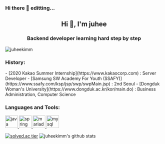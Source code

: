 ### Hi there 👋 editting...

<!--
**juheekimm/juheekimm** is a ✨ _special_ ✨ repository because its `README.md` (this file) appears on your GitHub profile.

Here are some ideas to get you started:

- 🔭 I’m currently working on ...
- 🌱 I’m currently learning ...
- 👯 I’m looking to collaborate on ...
- 🤔 I’m looking for help with ...
- 💬 Ask me about ...
- 📫 How to reach me: ...
- 😄 Pronouns: ...
- ⚡ Fun fact: ...
-->

<h2 align="center">Hi 👋, I'm juhee</h2>

<h3 align="center">Backend developer learning hard step by step</h3>

<p align="left"> <img src="https://komarev.com/ghpvc/?username=juheekimm&label=Profile%20views&color=0e75b6&style=flat" alt="juheekimm" /> </p>

<h3 align="left">History:</h3>
- [2020 Kakao Summer Internship](https://www.kakaocorp.com) : Server Developer
- [Samsung SW Academy For Youth (SSAFY)](https://www.ssafy.com/ksp/jsp/swp/swpMain.jsp) : 2nd Seoul
- [Dongduk Woman's University](https://www.dongduk.ac.kr/kor/main.do) : Business Administration, Computer Science 

<!-- - [buddev Tech Blog](https://buddev.tistory.com) -->

<h3 align="left">Languages and Tools:</h3>
<p align="left">
  <a href="https://www.java.com" target="_blank">
    <img src="https://devicons.github.io/devicon/devicon.git/icons/java/java-original-wordmark.svg" alt="java" width="40" height="40"/>
  </a>
  <a href="https://spring.io/" target="_blank">
    <img src="https://www.vectorlogo.zone/logos/springio/springio-icon.svg" alt="spring" width="40" height="40"/>
  </a>
  <a href="https://mariadb.org/" target="_blank">
    <img src="https://www.vectorlogo.zone/logos/mariadb/mariadb-icon.svg" alt="mariadb" width="40" height="40"/>
  </a>
  <a href="https://www.mysql.com/" target="_blank">
    <img src="https://devicons.github.io/devicon/devicon.git/icons/mysql/mysql-original-wordmark.svg" alt="mysql" width="40" height="40"/>
  </a>
</p>

[![solved.ac tier](http://mazassumnida.wtf/api/generate_badge?boj=yylcd99999)](https://solved.ac/yylcd99999)
![juheekimm's github stats](https://github-readme-stats.vercel.app/api?username=juheekimm&show_icons=true)
